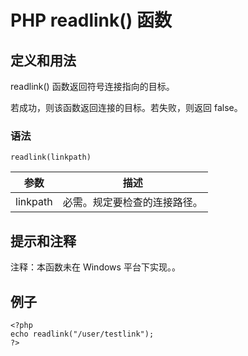 # PHP readlink() 函数



## 定义和用法

readlink() 函数返回符号连接指向的目标。

若成功，则该函数返回连接的目标。若失败，则返回 false。

### 语法

```
readlink(linkpath)
```

| 参数 | 描述 |
| --- | --- |
| linkpath | 必需。规定要检查的连接路径。 |

## 提示和注释

注释：本函数未在 Windows 平台下实现。。

## 例子

```
<?php
echo readlink("/user/testlink");
?>
```



